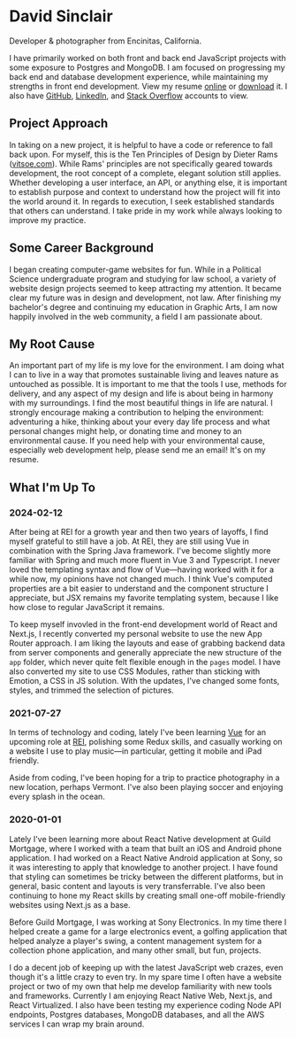 # David Sinclair

Developer & photographer from Encinitas, California.

I have primarily worked on both front and back end JavaScript projects with some exposure to Postgres and MongoDB. I am focused on progressing my back end and database development experience, while maintaining my strengths in front end development. View my resume [online](/resume) or [download](/downloads/David-Sinclair-Resume.pdf) it. I also have [GitHub](https://github.com/sikhote), [LinkedIn](https://www.linkedin.com/in/davidesinclair/), and [Stack Overflow](http://stackoverflow.com/users/1754543/david-sinclair) accounts to view.

## Project Approach

In taking on a new project, it is helpful to have a code or reference to fall back upon. For myself, this is the Ten Principles of Design by Dieter Rams ([vitsoe.com](https://www.vitsoe.com/us/about/good-design)). While Rams' principles are not specifically geared towards development, the root concept of a complete, elegant solution still applies. Whether developing a user interface, an API, or anything else, it is important to establish purpose and context to understand how the project will fit into the world around it. In regards to execution, I seek established standards that others can understand. I take pride in my work while always looking to improve my practice.

## Some Career Background

I began creating computer-game websites for fun. While in a Political Science undergraduate program and studying for law school, a variety of website design projects seemed to keep attracting my attention. It became clear my future was in design and development, not law. After finishing my bachelor's degree and continuing my education in Graphic Arts, I am now happily involved in the web community, a field I am passionate about.

## My Root Cause

An important part of my life is my love for the environment. I am doing what I can to live in a way that promotes sustainable living and leaves nature as untouched as possible. It is important to me that the tools I use, methods for delivery, and any aspect of my design and life is about being in harmony with my surroundings. I find the most beautiful things in life are natural. I strongly encourage making a contribution to helping the environment: adventuring a hike, thinking about your every day life process and what personal changes might help, or donating time and money to an environmental cause. If you need help with your environmental cause, especially web development help, please send me an email! It's on my resume.

## What I'm Up To

### 2024-02-12

After being at REI for a growth year and then two years of layoffs, I find myself grateful to still have a job. At REI, they are still using Vue in combination with the Spring Java framework. I've become slightly more familiar with Spring and much more fluent in Vue 3 and Typescript. I never loved the templating syntax and flow of Vue—having worked with it for a while now, my opinions have not changed much. I think Vue's computed properties are a bit easier to understand and the component structure I appreciate, but JSX remains my favorite templating system, because I like how close to regular JavaScript it remains.

To keep myself invovled in the front-end development world of React and Next.js, I recently converted my personal website to use the new App Router approach. I am liking the layouts and ease of grabbing backend data from server components and generally appreciate the new structure of the `app` folder, which never quite felt flexible enough in the `pages` model. I have also converted my site to use CSS Modules, rather than sticking with Emotion, a CSS in JS solution. With the updates, I've changed some fonts, styles, and trimmed the selection of pictures.

### 2021-07-27

In terms of technology and coding, lately I've been learning [Vue](https://vuejs.org/) for an upcoming role at [REI](https://rei.com), polishing some Redux skills, and casually working on a website I use to play music—in particular, getting it mobile and iPad friendly.

Aside from coding, I've been hoping for a trip to practice photography in a new location, perhaps Vermont. I've also been playing soccer and enjoying every splash in the ocean.

### 2020-01-01

Lately I've been learning more about React Native development at Guild Mortgage, where I worked with a team that built an iOS and Android phone application. I had worked on a React Native Android application at Sony, so it was interesting to apply that knowledge to another project. I have found that styling can sometimes be tricky between the different platforms, but in general, basic content and layouts is very transferrable. I've also been continuing to hone my React skills by creating small one-off mobile-friendly websites using Next.js as a base.

Before Guild Mortgage, I was working at Sony Electronics. In my time there I helped create a game for a large electronics event, a golfing application that helped analyze a player's swing, a content management system for a collection phone application, and many other small, but fun, projects.

I do a decent job of keeping up with the latest JavaScript web crazes, even though it's a little crazy to even try. In my spare time I often have a website project or two of my own that help me develop familiarity with new tools and frameworks. Currently I am enjoying React Native Web, Next.js, and React Virtualized. I also have been testing my experience coding Node API endpoints, Postgres databases, MongoDB databases, and all the AWS services I can wrap my brain around.
